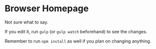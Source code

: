 # Browser Homepage

Not sure what to say.

If you edit it, run `gulp` (or `gulp watch` beforehand) to see the changes.

Remember to run `npm install` as well if you plan on changing anything.
